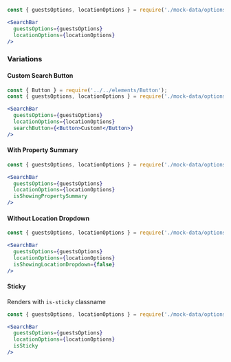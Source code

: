 ```jsx
const { guestsOptions, locationOptions } = require('./mock-data/options');

<SearchBar
  guestsOptions={guestsOptions}
  locationOptions={locationOptions}
/>
```

### Variations

#### Custom Search Button

```jsx
const { Button } = require('../../elements/Button');
const { guestsOptions, locationOptions } = require('./mock-data/options');

<SearchBar
  guestsOptions={guestsOptions}
  locationOptions={locationOptions}
  searchButton={<Button>Custom!</Button>}
/>
```

#### With Property Summary
```jsx
const { guestsOptions, locationOptions } = require('./mock-data/options');

<SearchBar
  guestsOptions={guestsOptions}
  locationOptions={locationOptions}
  isShowingPropertySummary
/>
```

#### Without Location Dropdown
```jsx
const { guestsOptions, locationOptions } = require('./mock-data/options');

<SearchBar
  guestsOptions={guestsOptions}
  locationOptions={locationOptions}
  isShowingLocationDropdown={false}
/>
```

#### Sticky
Renders with `is-sticky` classname
```jsx
const { guestsOptions, locationOptions } = require('./mock-data/options');

<SearchBar
  guestsOptions={guestsOptions}
  locationOptions={locationOptions}
  isSticky
/>
```
